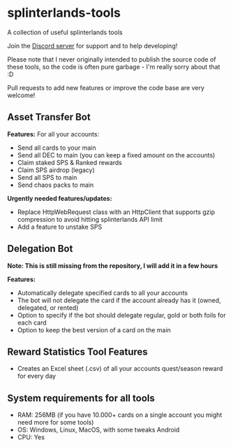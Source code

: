 # splinterlands-tools
A collection of useful splinterlands tools

Join the [Discord server](https://discord.gg/hwSr7KNGs9) for support and to help developing!

Please note that I never originally intended to publish the source code of these tools, so the code is often pure garbage - I'm really sorry about that :D

Pull requests to add new features or improve the code base are very welcome!

## Asset Transfer Bot
**Features:**
For all your accounts:
 - Send all cards to your main
 - Send all DEC to main (you can keep a fixed amount on the accounts)
 - Claim staked SPS & Ranked rewards
 - Claim SPS airdrop (legacy)
 - Send all SPS to main
 - Send chaos packs to main

**Urgently needed features/updates:**
- Replace HttpWebRequest class with an HttpClient that supports gzip compression to avoid hitting splinterlands API limit
- Add a feature to unstake SPS

## Delegation Bot
**Note: This is still missing from the repository, I will add it in a few hours**

**Features:**
- Automatically delegate specified cards to all your accounts
- The bot will not delegate the card if the account already has it (owned, delegated, or rented)
- Option to specify if the bot should delegate regular, gold or both foils for each card
- Option to keep the best version of a card on the main

## Reward Statistics Tool Features
-  Creates an Excel sheet (.csv) of all your accounts quest/season reward for every day

## System requirements for all tools
- RAM: 256MB (if you have 10.000+ cards on a single account you might need more for some tools)
- OS: Windows, Linux, MacOS, with some tweaks Android
- CPU: Yes
